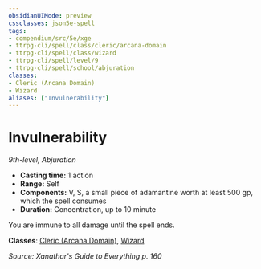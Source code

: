 ```yaml
---
obsidianUIMode: preview
cssclasses: json5e-spell
tags:
- compendium/src/5e/xge
- ttrpg-cli/spell/class/cleric/arcana-domain
- ttrpg-cli/spell/class/wizard
- ttrpg-cli/spell/level/9
- ttrpg-cli/spell/school/abjuration
classes:
- Cleric (Arcana Domain)
- Wizard
aliases: ["Invulnerability"]
---
```

# Invulnerability
*9th-level, Abjuration*  

- **Casting time:** 1 action
- **Range:** Self
- **Components:** V, S, a small piece of adamantine worth at least 500 gp, which the spell consumes
- **Duration:** Concentration, up to 10 minute

You are immune to all damage until the spell ends.

**Classes**: [Cleric (Arcana Domain)](/3-Mechanics/CLI/classes/cleric-arcana-domain-scag.md), [Wizard](/3-Mechanics/CLI/classes/wizard.md)

*Source: Xanathar's Guide to Everything p. 160*